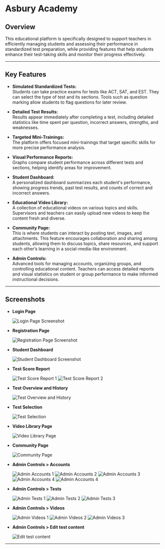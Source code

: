# Asbury Academy

## Overview

This educational platform is specifically designed to support teachers in efficiently managing students and assessing their performance in standardized test preparation, while providing features that help students enhance their test-taking skills and monitor their progress effectively.

---

## Key Features

- **Simulated Standardized Tests:**  
  Students can take practice exams for tests like ACT, SAT, and EST. They can select the type of test and its sections. Tools such as question marking allow students to flag questions for later review.  

- **Detailed Test Results:**  
  Results appear immediately after completing a test, including detailed statistics like time spent per question, incorrect answers, strengths, and weaknesses.  

- **Targeted Mini-Trainings:**  
  The platform offers focused mini-trainings that target specific skills for more precise performance analysis.   

- **Visual Performance Reports:**  
  Graphs compare student performance across different tests and sections, helping identify areas for improvement.  

- **Student Dashboard:**  
  A personalized dashboard summarizes each student's performance, showing progress trends, past test results, and counts of correct and incorrect answers.  

- **Educational Video Library:**  
  A collection of educational videos on various topics and skills. Supervisors and teachers can easily upload new videos to keep the content fresh and diverse.
  
- **Community Page:**  
  This is where students can interact by posting text, images, and attachments. This feature encourages collaboration and sharing among students, allowing them to discuss topics, share resources, and support each other’s learning in a social-media-like environment.

- **Admin Controls:**  
  Advanced tools for managing accounts, organizing groups, and controlling educational content. Teachers can access detailed reports and visual statistics on student or group performance to make informed instructional decisions.  

---

## Screenshots

- **Login Page**

  ![Login Page Screenshot](screenshots/login.png)
  

- **Registration Page**

  ![Registration Page Screenshot](screenshots/register.png)
  

- **Student Dashboard**

  ![Student Dashboard Screenshot](screenshots/dashboard.png)
  

- **Test Score Report**

  ![Test Score Report 1](screenshots/score-report1.png)
  ![Test Score Report 2](screenshots/score-report2.png)
  

- **Test Overview and History**

  ![Test Overview and History](screenshots/test-overview.png)
  

- **Test Selection**

  ![Test Selection](screenshots/test-selection.png)
  

- **Video Library Page**

  ![Video Library Page](screenshots/videos.png)
  

- **Community Page**
  
  ![Community Page](screenshots/community.png)
  

- **Admin Controls > Accounts**

  ![Admin Accounts 1](screenshots/admin-accounts1.png)
  ![Admin Accounts 2](screenshots/admin-accounts2.png)
  ![Admin Accounts 3](screenshots/admin-accounts3.png)
  ![Admin Accounts 4](screenshots/admin-accounts4.png)
  ![Admin Accounts 4](screenshots/admin-accounts5.png)
  

- **Admin Controls > Tests**

  ![Admin Tests 1](screenshots/admin-tests1.png)
  ![Admin Tests 2](screenshots/admin-tests2.png)
  ![Admin Tests 3](screenshots/admin-tests3.png)
  

- **Admin Controls > Videos**

  ![Admin Videos 1](screenshots/admin-videos1.png)
  ![Admin Videos 2](screenshots/admin-videos2.png)
  ![Admin Videos 3](screenshots/admin-videos3.png)
  

- **Admin Controls > Edit test content**

  ![Edit test content](screenshots/admin-edit-test.png)
  


---
